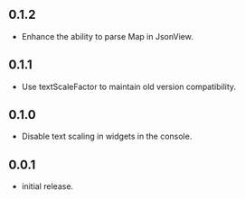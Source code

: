 ## 0.1.2

* Enhance the ability to parse Map in JsonView.

## 0.1.1

* Use textScaleFactor to maintain old version compatibility.

## 0.1.0

* Disable text scaling in widgets in the console.

## 0.0.1

* initial release.
